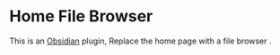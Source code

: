 # Home File Browser

This is an [Obsidian](https://obsidian.md) plugin, Replace the home page with a file browser .
